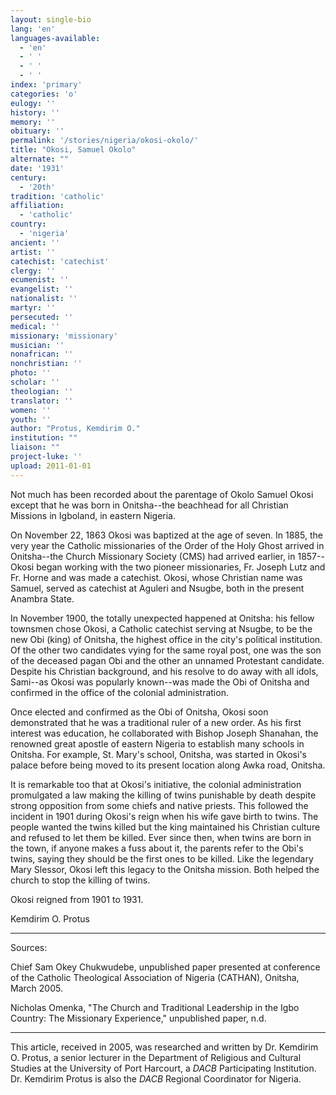```yaml
---
layout: single-bio
lang: 'en'
languages-available:
  - 'en'
  - ' '
  - ' '
  - ' '
index: 'primary'
categories: 'o'
eulogy: ''
history: ''
memory: ''
obituary: ''
permalink: '/stories/nigeria/okosi-okolo/'
title: "Okosi, Samuel Okolo"
alternate: ""
date: '1931'
century:
  - '20th'
tradition: 'catholic'
affiliation:
  - 'catholic'
country:
  - 'nigeria'
ancient: ''
artist: ''
catechist: 'catechist'
clergy: ''
ecumenist: ''
evangelist: ''
nationalist: ''
martyr: ''
persecuted: ''
medical: ''
missionary: 'missionary'
musician: ''
nonafrican: ''
nonchristian: ''
photo: ''
scholar: ''
theologian: ''
translator: ''
women: ''
youth: ''
author: "Protus, Kemdirim O."
institution: ""
liaison: ""
project-luke: ''
upload: 2011-01-01
---
```




Not much has been recorded about the parentage of Okolo Samuel Okosi except that he was born in Onitsha--the beachhead for all Christian Missions in Igboland, in eastern Nigeria.

On November 22, 1863 Okosi was baptized at the age of seven. In 1885, the very year the Catholic missionaries of the Order of the Holy Ghost arrived in Onitsha--the Church Missionary Society (CMS) had arrived earlier, in 1857--Okosi began working with the two pioneer missionaries, Fr. Joseph Lutz and Fr. Horne and was made a catechist. Okosi, whose Christian name was Samuel, served as catechist at Aguleri and Nsugbe, both in the present Anambra State.

In November 1900, the totally unexpected happened at Onitsha: his fellow townsmen chose Okosi, a Catholic catechist serving at Nsugbe, to be the new Obi (king) of Onitsha, the highest office in the city's political institution. Of the other two candidates vying for the same royal post, one was the son of the deceased pagan Obi and the other an unnamed Protestant candidate. Despite his Christian background, and his resolve to do away with all idols, Sami--as Okosi was popularly known--was made the Obi of Onitsha and confirmed in the office of the colonial administration.

Once elected and confirmed as the Obi of Onitsha, Okosi soon demonstrated that he was a traditional ruler of a new order. As his first interest was education, he collaborated with Bishop Joseph Shanahan, the renowned great apostle of eastern Nigeria to establish many schools in Onitsha. For example, St. Mary's school, Onitsha, was started in Okosi's palace before being moved to its present location along Awka road, Onitsha.

It is remarkable too that at Okosi's initiative, the colonial administration promulgated a law making the killing of twins punishable by death despite strong opposition from some chiefs and native priests. This followed the incident in 1901 during Okosi's reign when his wife gave birth to twins. The people wanted the twins killed but the king maintained his Christian culture and refused to let them be killed. Ever since then, when twins are born in the town, if anyone makes a fuss about it, the parents refer to the Obi's twins, saying they should be the first ones to be killed. Like the legendary Mary Slessor, Okosi left this legacy to the Onitsha mission. Both helped the church to stop the killing of twins.

Okosi reigned from 1901 to 1931.

Kemdirim O. Protus

---

Sources:

Chief Sam Okey Chukwudebe, unpublished paper presented at conference of the Catholic Theological Association of Nigeria (CATHAN), Onitsha, March 2005.

Nicholas Omenka, "The Church and Traditional Leadership in the Igbo Country: The Missionary Experience," unpublished paper, n.d.

---

This article, received in 2005, was researched and written by Dr. Kemdirim O. Protus,
a senior lecturer in the Department of Religious and Cultural Studies at the University of Port Harcourt, a *DACB* Participating Institution. Dr. Kemdirim Protus is also the *DACB* Regional Coordinator for Nigeria.

